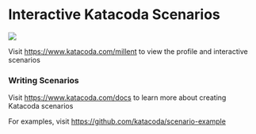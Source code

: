 # Interactive Katacoda Scenarios

[![](http://shields.katacoda.com/katacoda/millent/count.svg)](https://www.katacoda.com/millent "Get your profile on Katacoda.com")

Visit https://www.katacoda.com/millent to view the profile and interactive scenarios

### Writing Scenarios
Visit https://www.katacoda.com/docs to learn more about creating Katacoda scenarios

For examples, visit https://github.com/katacoda/scenario-example
